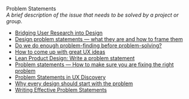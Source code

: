 Problem Statements  
_A brief description of the issue that needs to be solved by a project or group._

*   [Bridging User Research into Design](http://www.uxmatters.com/mt/archives/2011/10/bridging-user-research-into-design.php)  
*   [Design problem statements — what they are and how to frame them](https://uxdesign.cc/design-problem-statements-what-they-are-and-how-to-frame-them-7c9235165561)  
*   [Do we do enough problem-finding before problem-solving?](https://uxdesign.cc/problem-finding-before-problem-solving-4aaaa8bdb889)  
*   [How to come up with great UX ideas](http://www.uxforthemasses.com/great-ux-ideas/)  
*   [Lean Product Design: Write a problem statement](https://pages.18f.gov/lean-product-design/2-problem-statement/)  
*   [Problem statements — How to make sure you are fixing the right problem](https://uxdesign.cc/problem-statements-how-to-make-sure-you-are-fixing-the-right-problem-f00eb70bf34f)  
*   [Problem Statements in UX Discovery](https://www.nngroup.com/articles/problem-statements/)  
*   [Why every design should start with the problem](http://www.uxforthemasses.com/start-with-the-problem/)  
*   [Writing Effective Problem Statements](https://thoughtbot.com/blog/writing-effective-problem-statements#it-should-be-actionable)  
